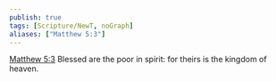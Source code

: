 ```yaml
---
publish: true
tags: [Scripture/NewT, noGraph]
aliases: ["Matthew 5:3"]
---
```

[Matthew 5:3](https://churchofjesuschrist.org/study/scriptures/nt/matt/5?lang=eng&id=p3#p3) Blessed are the poor in spirit: for theirs is the kingdom of heaven.
